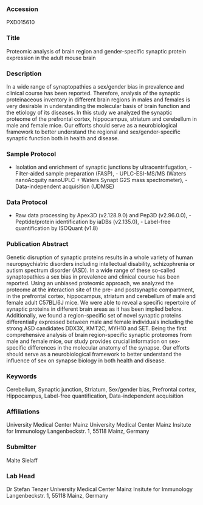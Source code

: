 ### Accession
PXD015610

### Title
Proteomic analysis of brain region and gender-specific synaptic protein expression in the adult mouse brain

### Description
In a wide range of synaptopathies a sex/gender bias in prevalence and clinical course has been reported. Therefore, analysis of the synaptic proteinaceous inventory in different brain regions in males and females is very desirable in understanding the molecular basis of brain function and the etiology of its diseases. In this study we analyzed the synaptic proteome of the prefrontal cortex, hippocampus, striatum and cerebellum in male and female mice. Our efforts should serve as a neurobiological framework to better understand the regional and sex/gender-specific synaptic function both in health and disease.

### Sample Protocol
- Isolation and enrichment of synaptic junctions by ultracentrifugation, - Filter-aided sample preparation (FASP), - UPLC-ESI-MS/MS (Waters nanoAcquity nanoUPLC + Waters Synapt G2S mass spectrometer), - Data-independent acquisition (UDMSE)

### Data Protocol
- Raw data processing by Apex3D (v2.128.9.0) and Pep3D (v2.96.0.0), - Peptide/protein identification by iaDBs (v2.135.0), - Label-free quantification by ISOQuant (v1.8)

### Publication Abstract
Genetic disruption of synaptic proteins results in a whole variety of human neuropsychiatric disorders including intellectual disability, schizophrenia or autism spectrum disorder (ASD). In a wide range of these so-called synaptopathies a sex bias in prevalence and clinical course has been reported. Using an unbiased proteomic approach, we analyzed the proteome at the interaction site of the pre- and postsynaptic compartment, in the prefrontal cortex, hippocampus, striatum and cerebellum of male and female adult C57BL/6J mice. We were able to reveal a specific repertoire of synaptic proteins in different brain areas as it has been implied before. Additionally, we found a region-specific set of novel synaptic proteins differentially expressed between male and female individuals including the strong ASD candidates DDX3X, KMT2C, MYH10 and SET. Being the first comprehensive analysis of brain region-specific synaptic proteomes from male and female mice, our study provides crucial information on sex-specific differences in the molecular anatomy of the synapse. Our efforts should serve as a neurobiological framework to better understand the influence of sex on synapse biology in both health and disease.

### Keywords
Cerebellum, Synaptic junction, Striatum, Sex/gender bias, Prefrontal cortex, Hippocampus, Label-free quantification, Data-independent acquisition

### Affiliations
University Medical Center Mainz
University Medical Center Mainz Insitute for Immunology Langenbeckstr. 1, 55118 Mainz, Germany

### Submitter
Malte Sielaff

### Lab Head
Dr Stefan Tenzer
University Medical Center Mainz Insitute for Immunology Langenbeckstr. 1, 55118 Mainz, Germany


